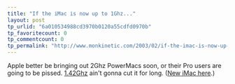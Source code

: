 ```yaml
---
title: "If the iMac is now up to 1Ghz..."
layout: post
tp_urlid: "6a010534988cd3970b0120a55cdfd0970b"
tp_favoritecount: 0
tp_commentcount: 0
tp_permalink: "http://www.monkinetic.com/2003/02/if-the-imac-is-now-up-to-1ghz.html"
---
```

Apple better be bringing out 2Ghz PowerMacs soon, or their Pro users are going to be pissed. <a href="http://www.apple.com/powermac/">1.42Ghz</a> ain&#39;t gonna cut it for long. (<a href="http://www.apple.com/imac/">New iMac here</a>.)
